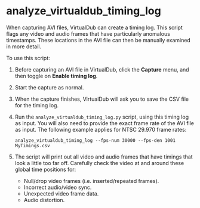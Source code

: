 # analyze_virtualdub_timing_log

When capturing AVI files, VirtualDub can create a timing log.  This script flags any video and audio frames that have particularly anomalous timestamps.  These locations in the AVI file can then be manually examined in more detail.

To use this script:

1.  Before capturing an AVI file in VirtualDub, click the **Capture** menu, and then toggle on **Enable timing log**.
2.  Start the capture as normal.
3.  When the capture finishes, VirtualDub will ask you to save the CSV file for the timing log.
4.  Run the `analyze_virtualdub_timing_log.py` script, using this timing log as input.  You will also need to provide the exact frame rate of the AVI file as input.  The following example applies for NTSC 29.970 frame rates:

	```
	analyze_virtualdub_timing_log --fps-num 30000 --fps-den 1001 MyTimings.csv
	```

5.  The script will print out all video and audio frames that have timings that look a little too far off.  Carefully check the video at and around these global time positions for:
    - Null/drop video frames (i.e. inserted/repeated frames).
    - Incorrect audio/video sync.
    - Unexpected video frame data.
    - Audio distortion.
